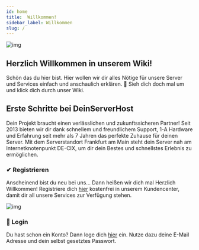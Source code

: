 ```yaml
---
id: home
title:  Willkommen!
sidebar_label: Willkommen
slug: /
---
```


![img](https://deinserverhost.de/assets/img/brand/white.svg)

## Herzlich Willkommen in unserem Wiki!
Schön das du hier bist. Hier wollen wir dir alles Nötige für unsere Server und Services einfach und anschaulich erklären. 🤗
Sieh dich doch mal um und klick dich durch unser Wiki.

## Erste Schritte bei DeinServerHost
Dein Projekt braucht einen verlässlichen und zukunftssicheren Partner! Seit 2013 bieten wir dir dank schnellem und freundlichem Support, 1-A Hardware und Erfahrung seit mehr als 7 Jahren das perfekte Zuhause für deinen Server. 
Mit dem Serverstandort Frankfurt am Main steht dein Server nah am Internetknotenpunkt DE-CIX, um dir dein Bestes und schnellstes Erlebnis zu ermöglichen. 
### ✔ Registrieren
Anscheinend bist du neu bei uns... Dann heißen wir dich mal Herzlich Willkommen! 
Registriere dich [hier](https://deinserverhost.de/store/register.php) kostenfrei in unserem Kundencenter, damit dir all unsere Services zur Verfügung stehen.

![img](https://img.salty.cloud/msedge_Cs7at0GALb.png)

### 🔐 Login
Du hast schon ein Konto? Dann loge dich [hier](https://deinserverhost.de/store/login.php) ein.
Nutze dazu deine E-Mail Adresse und dein selbst gesetztes Passwort. 
